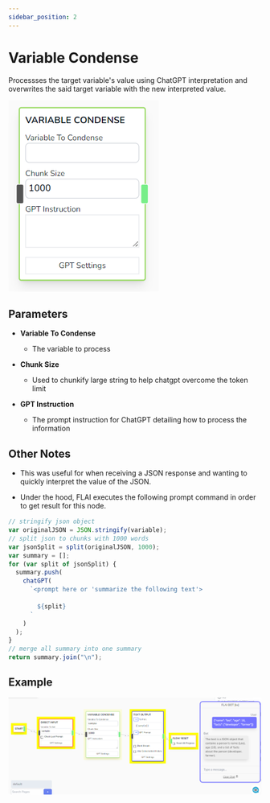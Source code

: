 ```yaml
---
sidebar_position: 2
---
```


# Variable Condense

Processses the target variable's value using ChatGPT interpretation and overwrites the said target variable with the new interpreted value.

![alt text](image-1.png)

## Parameters

- **Variable To Condense**

  - The variable to process

- **Chunk Size**

  - Used to chunkify large string to help chatgpt overcome the token limit

- **GPT Instruction**

  - The prompt instruction for ChatGPT detailing how to process the information

## Other Notes

- This was useful for when receiving a JSON response and wanting to quickly interpret the value of the JSON.

- Under the hood, FLAI executes the following prompt command in order to get result for this node.

```js
// stringify json object
var originalJSON = JSON.stringify(variable);
// split json to chunks with 1000 words
var jsonSplit = split(originalJSON, 1000);
var summary = [];
for (var split of jsonSplit) {
  summary.push(
    chatGPT(
      `<prompt here or 'summarize the following text'>

        ${split}
      `
    )
  );
}
// merge all summary into one summary
return summary.join("\n");
```

## Example

![alt text](image-6.png)
